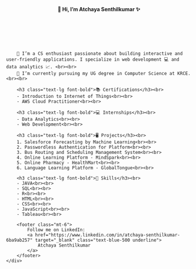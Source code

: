 <!DOCTYPE html>
<html lang="en">
<head>
    <meta charset="UTF-8">
    <meta name="viewport" content="width=device-width, initial-scale=1.0">
    <title>Atchaya Senthilkumar - Portfolio</title>
    <script src="https://cdn.tailwindcss.com"></script>
</head>
<body class="bg-gray-100 flex justify-center items-center min-h-screen">
    <div class="quiz-container bg-white p-8 rounded shadow-md text-center max-w-lg">
        <header>
            <strong>👋 Hi, I’m Atchaya Senthilkumar ✨</strong>
        </header>
        <br><br>

        👀 I’m a CS enthusiast passionate about building interactive and user-friendly applications. I specialize in web development 💻 and data analytics 📈. <br><br>
        🌱 I’m currently pursuing my UG degree in Computer Science at KRCE.<br><br>

        <h3 class="text-lg font-bold">📚 Certifications</h3><br>
        - Introduction to Internet of Things<br><br>
        - AWS Cloud Practitioner<br><br>

        <h3 class="text-lg font-bold">💻 Internships</h3><br>
        - Data Analytics<br><br>
        - Web Development<br><br>

        <h3 class="text-lg font-bold">🖥️ Projects</h3><br>
        1. Salesforce Forecasting by Machine Learning<br><br>
        2. Passwordless Authentication for Platform<br><br>
        3. Bus Routing and Scheduling Management System<br><br>
        4. Online Learning Platform - MindSpark<br><br>
        5. Online Pharmacy - HealthMart<br><br>
        6. Language Learning Platform - GlobalTongue<br><br>

        <h3 class="text-lg font-bold">💪 Skills</h3><br>
        - JAVA<br><br>
        - SQL<br><br>
        - R<br><br>
        - HTML<br><br>
        - CSS<br><br>
        - JavaScript<br><br>
        - Tableau<br><br>

        <footer class="mt-6">
            Follow me on LinkedIn: 
            <a href="https://www.linkedin.com/in/atchaya-senthilkumar-6ba9ab257" target="_blank" class="text-blue-500 underline">
                Atchaya Senthilkumar
            </a>
        </footer>
    </div>
</body>
</html>
